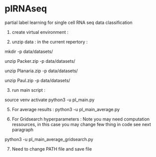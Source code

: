 # plRNAseq
partial label learning for single cell RNA seq data classification


1) create virtual environment :


2) unzip data : 
in the current repertory :

mkdir -p data/datasets/ 

unzip Packer.zip -p data/datasets/

unzip Planaria.zip -p data/datasets/

unzip Paul.zip -p data/datasets/

3) run main script :
   
source venv activate
python3 -u pl_main.py


5) For average results :
python3 -u pl_main_average.py

6) For Gridsearch hyperparameters : Note you may need computation ressources, in this case you may change few thing in code see next paragraph

python3 -u pl_main_average_gridsearch.py

7) Need to change PATH file and save file
   
